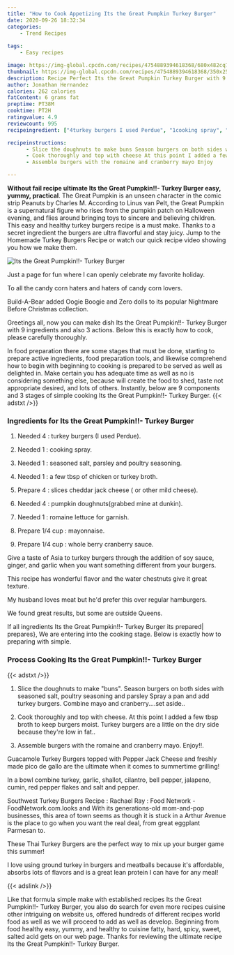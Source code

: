 ```yaml
---
title: "How to Cook Appetizing Its the Great Pumpkin Turkey Burger"
date: 2020-09-26 18:32:34
categories:
    - Trend Recipes
    
tags:
    - Easy recipes

image: https://img-global.cpcdn.com/recipes/4754889394618368/680x482cq70/its-the-great-pumpkin-turkey-burger-recipe-main-photo.jpg
thumbnail: https://img-global.cpcdn.com/recipes/4754889394618368/350x250cq70/its-the-great-pumpkin-turkey-burger-recipe-main-photo.jpg
description: Recipe Perfect Its the Great Pumpkin Turkey Burger with 9 ingredients and 3 stages of easy cooking.
author: Jonathan Hernandez
calories: 262 calories
fatContent: 6 grams fat
preptime: PT38M
cooktime: PT2H
ratingvalue: 4.9
reviewcount: 995
recipeingredient: ["4turkey burgers I used Perdue", "1cooking spray", "1seasoned salt parsley and poultry seasoning", "1a few tbsp of chicken or turkey broth", "4slices cheddar jack cheese  or other mild cheese", "4pumpkin doughnutsgrabbed mine at dunkin", "1romaine lettuce for garnish", "1/4 cupmayonnaise", "1/4 cupwhole berry cranberry sauce"]

recipeinstructions: 
      - Slice the doughnuts to make buns Season burgers on both sides with seasoned salt poultry seasoning and parsley Spray a pan and add turkey burgers Combine mayo and cranberryset aside 
      - Cook thoroughly and top with cheese At this point I added a few tbsp broth to keep burgers moist Turkey burgers are a little on the dry side because theyre low in fat 
      - Assemble burgers with the romaine and cranberry mayo Enjoy

---
```




**Without fail recipe ultimate Its the Great Pumpkin!!- Turkey Burger easy, yummy, practical**. The Great Pumpkin is an unseen character in the comic strip Peanuts by Charles M. According to Linus van Pelt, the Great Pumpkin is a supernatural figure who rises from the pumpkin patch on Halloween evening, and flies around bringing toys to sincere and believing children. This easy and healthy turkey burgers recipe is a must make. Thanks to a secret ingredient the burgers are ultra flavorful and stay juicy. Jump to the Homemade Turkey Burgers Recipe or watch our quick recipe video showing you how we make them.


![Its the Great Pumpkin!!- Turkey Burger](https://img-global.cpcdn.com/recipes/4754889394618368/680x482cq70/its-the-great-pumpkin-turkey-burger-recipe-main-photo.jpg "Its the Great Pumpkin!!- Turkey Burger")



Just a page for fun where I can openly celebrate my favorite holiday.

To all the candy corn haters and haters of candy corn lovers.

Build-A-Bear added Oogie Boogie and Zero dolls to its popular Nightmare Before Christmas collection.


Greetings all, now you can make dish Its the Great Pumpkin!!- Turkey Burger with 9 ingredients and also 3 actions. Below this is exactly how to cook, please carefully thoroughly.

In food preparation there are some stages that must be done, starting to prepare active ingredients, food preparation tools, and likewise comprehend how to begin with beginning to cooking is prepared to be served as well as delighted in. Make certain you has adequate time as well as no is considering something else, because will create the food to shed, taste not appropriate desired, and lots of others. Instantly, below are 9 components and 3 stages of simple cooking Its the Great Pumpkin!!- Turkey Burger.
{{< adstxt />}}

### Ingredients for Its the Great Pumpkin!!- Turkey Burger


1. Needed 4 : turkey burgers (I used Perdue).

1. Needed 1 : cooking spray.

1. Needed 1 : seasoned salt, parsley and poultry seasoning.

1. Needed 1 : a few tbsp of chicken or turkey broth.

1. Prepare 4 : slices cheddar jack cheese ( or other mild cheese).

1. Needed 4 : pumpkin doughnuts(grabbed mine at dunkin).

1. Needed 1 : romaine lettuce for garnish.

1. Prepare 1/4 cup : mayonnaise.

1. Prepare 1/4 cup : whole berry cranberry sauce.


Give a taste of Asia to turkey burgers through the addition of soy sauce, ginger, and garlic when you want something different from your burgers.

This recipe has wonderful flavor and the water chestnuts give it great texture.

My husband loves meat but he&#39;d prefer this over regular hamburgers.

We found great results, but some are outside Queens.


If all ingredients Its the Great Pumpkin!!- Turkey Burger its prepared| prepares}, We are entering into the cooking stage. Below is exactly how to preparing with simple.

### Process Cooking Its the Great Pumpkin!!- Turkey Burger

{{< adstxt />}}


1. Slice the doughnuts to make &#34;buns&#34;. Season burgers on both sides with seasoned salt, poultry seasoning and parsley Spray a pan and add turkey burgers. Combine mayo and cranberry....set aside..



1. Cook thoroughly and top with cheese. At this point I added a few tbsp broth to keep burgers moist. Turkey burgers are a little on the dry side because they&#39;re low in fat..



1. Assemble burgers with the romaine and cranberry mayo. Enjoy!!.




Guacamole Turkey Burgers topped with Pepper Jack Cheese and freshly made pico de gallo are the ultimate when it comes to summertime grilling!

In a bowl combine turkey, garlic, shallot, cilantro, bell pepper, jalapeno, cumin, red pepper flakes and salt and pepper.

Southwest Turkey Burgers Recipe : Rachael Ray : Food Network - FoodNetwork.com.looks and With its generations-old mom-and-pop businesses, this area of town seems as though it is stuck in a Arthur Avenue is the place to go when you want the real deal, from great eggplant Parmesan to.

These Thai Turkey Burgers are the perfect way to mix up your burger game this summer!

I love using ground turkey in burgers and meatballs because it&#39;s affordable, absorbs lots of flavors and is a great lean protein I can have for any meal!


{{< adslink />}}

Like that formula simple make with established recipes Its the Great Pumpkin!!- Turkey Burger, you also do search for even more recipes cuisine other intriguing on website us, offered hundreds of different recipes world food as well as we will proceed to add as well as develop. Beginning from food healthy easy, yummy, and healthy to cuisine fatty, hard, spicy, sweet, salted acid gets on our web page. Thanks for reviewing the ultimate recipe Its the Great Pumpkin!!- Turkey Burger.
